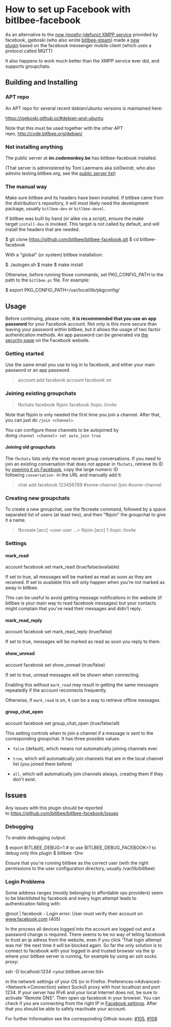 How to set up Facebook with bitlbee-facebook
============================================

As an alternative to the [now (mostly-)defunct XMPP service](https://wiki.bitlbee.org/HowtoFacebookXMPP) provided by facebook, jgeboski (who also wrote [bitlbee-steam](https://github.com/bitlbee/bitlbee-steam)) made a [new plugin](https://github.com/bitlbee/bitlbee-facebook) based on the facebook messenger mobile client (which uses a protocol called MQTT)

It also happens to work much better than the XMPP service ever did, and supports groupchats.

Building and Installing
-----------------------

### APT repo

An APT repo for several recent debian/ubuntu versions is maintained here:

<https://jgeboski.github.io/#debian-and-ubuntu>

Note that this must be used together with the other APT repo, <http://code.bitlbee.org/debian/>

### Not installing anything

The public server at **im.codemonkey.be** has bitlbee-facebook installed.

(That server is administered by Tom Laermans aka sid3windr, who also admins testing.bitlbee.org, see the [public server list](https://www.bitlbee.org/main.php/servers.html))

### The manual way

Make sure bitlbee and its headers have been installed. If bitlbee came from the distribution's repository, it will most likely need the development package, usually `bitlbee-dev` or `bitlbee-devel`.

If bitlbee was built by hand (or alike via a script), ensure the make target `install-dev` is invoked. This target is not called by default, and will install the headers that are needed.

$ git clone https://github.com/bitlbee/bitlbee-facebook.git
$ cd bitlbee-facebook

With a "global" (or system) bitlbee installation:

$ ./autogen.sh
$ make
$ make install

Otherwise, before running those commands, set PKG_CONFIG_PATH to the path to the `bitlbee.pc` file. For example:

$ export PKG_CONFIG_PATH=/usr/local/lib/pkgconfig/

Usage
-----

Before continuing, please note, **it is recommended that you use an app password** for your Facebook account. Not only is this more secure than leaving your password within bitlbee, but it allows the usage of two factor authentication methods. An app password can be generated via [the security page](https://www.facebook.com/settings?tab=security&section=per_app_passwords&view) on the Facebook website.

### Getting started

Use the same email you use to log in to facebook, and either your main password or an app password.

> account add facebook <email> <password>
> account facebook on

### Joining existing groupchats

> fbchats facebook
> fbjoin facebook <index> <channel>
> /topic <message>
> /invite <user>

Note that fbjoin is only needed the first time you join a channel. After that, you can just do `/join <channel>`.

You can configure these channels to be autojoined by doing `channel <channel> set auto_join true`

#### Joining old groupchats

The `fbchats` lists only the most recent group conversations. If you need to join an existing conversation that does not appear in `fbchats`, retrieve its ID by [opening it on Facebook](https://www.facebook.com/messages/), copy the large numeric ID following `conversation-` in the URL and manually add it:

> chat add facebook 123456789 #some-channel
> /join #some-channel

### Creating new groupchats

To create a new groupchat, use the fbcreate command, followed by a space separated list of users (at least two), and then "fbjoin" the groupchat to give it a name.

> fbcreate [acc] <user user ...>
> fbjoin [acc] 1 <channel>
> /topic <message>
> /invite <user>

### Settings

#### mark_read

account facebook set mark_read (true/false/available)

If set to true, all messages will be marked as read as soon as they are received. If set to available this will only happen when you're not marked as away in bitlbee.

This can be useful to avoid getting message notifications in the website (if bitlbee is your main way to read facebook messages) but your contacts might complain that you've read their messages and didn't reply.

#### mark_read_reply

account facebook set mark_read_reply (true/false)

If set to true, messages will be marked as read as soon you reply to them.

#### show_unread

account facebook set show_unread (true/false)

If set to true, unread messages will be shown when connecting.

Enabling this without `mark_read` may result in getting the same messages repeatedly if the account reconnects frequently.

Otherwise, if `mark_read` is on, it can be a way to retrieve offline messages.

#### group_chat_open

account facebook set group_chat_open (true/false/all)

This setting controls when to join a channel if a message is sent to the corresponding groupchat. It has three possible values:

-   `false` (default), which means not automatically joining channels ever.

-   `true`, which will automatically join channels that are in the local channel list (you joined them before)

-   `all`, which will automatically join channels always, creating them if they don't exist.

Issues
------

Any issues with this plugin should be reported to <https://github.com/bitlbee/bitlbee-facebook/issues>

### Debugging

To enable debugging output:

$ export BITLBEE_DEBUG=1      # or use BITLBEE_DEBUG_FACEBOOK=1 to debug only this plugin
$ bitlbee -Dnv

Ensure that you're running bitlbee as the correct user (with the right permissions to the user configuration directory, usually /var/lib/bitlbee)

### Login Problems

Some address ranges (mostly belonging to affordable vps providers) seem to be blacklisted by facebook and every login attempt leads to authentication failing with:

@root | facebook - Login error: User must verify their account on www.facebook.com (405)

In the process all devices logged into the account are logged out and a password change is required. There seems to be no way of telling facebook to trust an ip adress from the website, even if you click 'That login attempt was me' the next time it will be blocked again. So far the only solution is to connect to facebook with your logged in and trusted browser via the ip where your bitlbee server is running, for example by using an ssh socks proxy:

ssh -D localhost:1234 <your.bitlbee.server.tld>

in the network settings of your OS (or in Firefox: Preferences->Advanced->Network->Connection) select Socks5 proxy with host localhost and port 1234. If your server has IPv6 and your local Internet does not, be sure to activate "Remote DNS". Then open up facebook in your browser. You can check if you are connecting from the right IP in [Facebook settings](https://www.facebook.com/settings?tab=security&section=sessions). After that you should be able to safely reactivate your account.

For further Information see the corresponding Github issues: [#105](https://github.com/bitlbee/bitlbee-facebook/issues/105), [#108](https://github.com/bitlbee/bitlbee-facebook/issues/108)

